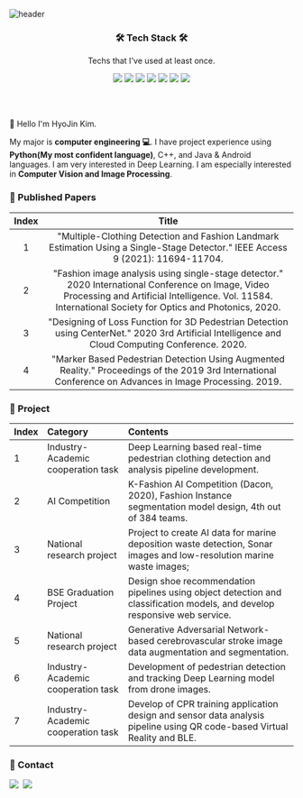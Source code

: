 ![header](https://capsule-render.vercel.app/api?type=waving&color=00829C&height=300&section=header&text=HYOJIN%20KIM&fontSize=60&animation=twinkling&fontColor=3D3C3C)


<h3 align='center'>🛠 Tech Stack 🛠</h3>

<p align='center' font-weight='bold'> Techs that I've used at least once.</p>
<p align='center'>
<img src="https://img.shields.io/badge/Python-3776AB?style=flat&logo=Python&logoColor=white">
<img src="https://img.shields.io/badge/Pytorch-FF3232?style=flat&logo=Pytorch&logoColor=white"> 
<img src="https://img.shields.io/badge/OpenCV-5C3EE8?style=flat&logo=OpenCV&logoColor=white"> 
<img src="https://img.shields.io/badge/Numpy-1E8449?style=flat&logo=Numpy&logoColor=white">
<img src="https://img.shields.io/badge/Pandas-150458?style=flat&logo=Pandas&logoColor=white">
<img src="https://img.shields.io/badge/C++-00599C?style=flat&logo=C++&logoColor=white">
<img src="https://img.shields.io/badge/Android-3DDC84?style=flat&logo=Android&logoColor=white">
</p>
<br></br>

:wave: Hello I'm HyoJin Kim.

 My major is **computer engineering :computer:**. I have project experience using **Python(My most confident language)**, C++, and Java & Android languages. I am very interested in Deep Learning. I am especially interested in **Computer Vision and Image Processing**.

### :book: Published Papers

| **Index** | **Title** |
|:--------:|:--------:|
| 1 |"Multiple-Clothing Detection and Fashion Landmark Estimation Using a Single-Stage Detector." IEEE Access 9 (2021): 11694-11704. |
| 2 | "Fashion image analysis using single-stage detector." 2020 International Conference on Image, Video Processing and Artificial Intelligence. Vol. 11584. International Society for Optics and Photonics, 2020. |
| 3 | "Designing of Loss Function for 3D Pedestrian Detection using CenterNet." 2020 3rd Artificial Intelligence and Cloud Computing Conference. 2020. |
| 4 | "Marker Based Pedestrian Detection Using Augmented Reality." Proceedings of the 2019 3rd International Conference on Advances in Image Processing. 2019. |

### :memo: Project

| Index | Category                              | Contents                                                                                                                       |
| :---- | :------------------------------------ | :----------------------------------------------------------------------------------------------------------------------------- |
| 1     | Industry-Academic cooperation task    | Deep Learning based real-time pedestrian clothing detection and analysis pipeline development.|
| 2     | AI Competition                        | K-Fashion AI Competition (Dacon, 2020), Fashion Instance segmentation model design, 4th out of 384 teams.|
| 3     | National research project             | Project to create AI data for marine deposition waste detection, Sonar images and low-resolution marine waste images;|
| 4     | BSE Graduation Project             | Design shoe recommendation pipelines using object detection and classification models, and develop responsive web service.|
| 5     | National research project          | Generative Adversarial Network-based cerebrovascular stroke image data augmentation and segmentation.|
| 6     | Industry-Academic cooperation task | Development of pedestrian detection and tracking Deep Learning model from drone images.|
| 7     | Industry-Academic cooperation task    | Develop of CPR training application design and sensor data analysis pipeline using QR code-based Virtual Reality and BLE. |

### :mega: Contact
<p> 
    <a href="mailto:hjkim@vim.cau.ac.kr"><img src="https://img.shields.io/badge/Mail-FF5050?style=flat&logo=Gmail&logoColor=white&link=""/></a>&nbsp
    <a href="https:blog.naver.com/dr_moms"><img src="https://img.shields.io/badge/Naver-03C75A?style=flat&logo=Naver&logoColor=white"/></a>&nbsp
</p>
<br></br>
